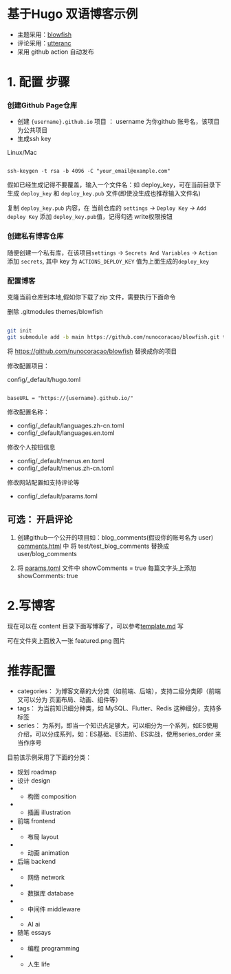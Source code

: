 #  基于Hugo 双语博客示例



- 主题采用：[blowfish](https://github.com/nunocoracao/blowfish.git)
- 评论采用：[utteranc](https://utteranc.es/) 
- 采用 github action 自动发布




# 1. 配置 步骤

### 创建Github Page仓库
- 创建 `{username}.github.io` 项目 ： username 为你github 账号名，该项目为公共项目
- 生成ssh key

Linux/Mac
``` 

ssh-keygen -t rsa -b 4096 -C "your_email@example.com"

```

假如已经生成记得不要覆盖，输入一个文件名：如 deploy_key，可在当前目录下生成 `deploy_key` 和 `deploy_key.pub` 文件(即使没生成也推荐输入文件名)

复制 `deploy_key.pub` 内容，在 当前仓库的 `settings` -> `Deploy Key` -> `Add deploy Key` 添加 `deploy_key.pub`值，记得勾选 write权限按钮


### 创建私有博客仓库

随便创建一个私有库，在该项目`settings` -> `Secrets And Variables` -> `Action` 添加 `secrets`, 其中 key 为 `ACTIONS_DEPLOY_KEY` 值为上面生成的`deploy_key`


### 配置博客

克隆当前仓库到本地,假如你下载了zip 文件，需要执行下面命令

删除 .gitmodules themes/blowfish
```bash

git init
git submodule add -b main https://github.com/nunocoracao/blowfish.git themes/blowfish
```


将 https://github.com/nunocoracao/blowfish 替换成你的项目


修改配置项目：

config/_default/hugo.toml

```

baseURL = "https://{username}.github.io/"
```

修改配置名称：

- config/_default/languages.zh-cn.toml
- config/_default/languages.en.toml


修改个人按钮信息

- config/_default/menus.en.toml
- config/_default/menus.zh-cn.toml

修改网站配置如支持评论等
- config/_default/params.toml


## 可选： 开启评论

1. 创建github一个公开的项目如：blog_comments(假设你的账号名为 user)
[comments.html](layouts/partials/comments.html) 中
将 test/test_blog_comments 替换成 user/blog_comments

2. 将 [params.toml](config/_default/params.toml) 文件中 showComments = true
每篇文字头上添加 showComments: true

# 2.写博客

现在可以在 content 目录下面写博客了，可以参考[template.md](content/template.md) 写

可在文件夹上面放入一张 featured.png 图片

# 推荐配置

- categories： 为博客文章的大分类（如前端、后端），支持二级分类即（前端又可以分为 页面布局、动画、组件等）
- tags： 为当前知识细分种类，如 MySQL、Flutter、Redis 这种细分，支持多标签
- series： 为系列，即当一个知识点足够大，可以细分为一个系列，如ES使用介绍，可以分成系列，如：ES基础、ES进阶、ES实战，使用series_order 来当作序号



目前该示例采用了下面的分类：

- 规划 roadmap
- 设计 design
- - 构图 composition
- - 插画 illustration
- 前端 frontend
- - 布局 layout
- - 动画 animation
- 后端 backend
- - 网络 network
- - 数据库 database
- - 中间件 middleware
- - AI ai
- 随笔 essays
- - 编程 programming
- - 人生 life


